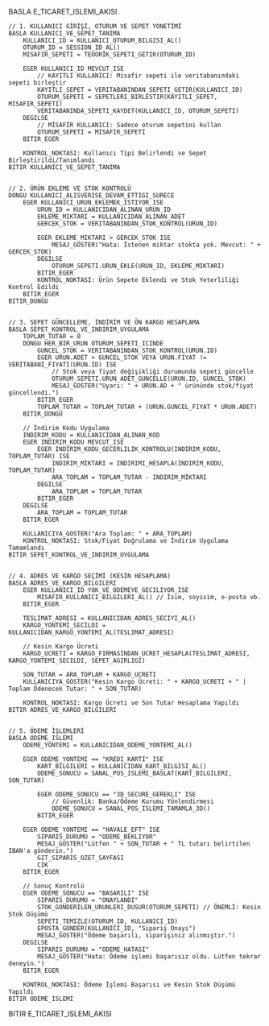 BASLA E_TICARET_ISLEMI_AKISI

    // 1. KULLANICI GİRİŞİ, OTURUM VE SEPET YÖNETİMİ
    BASLA KULLANICI_VE_SEPET_TANIMA
        KULLANICI_ID = KULLANICI_OTURUM_BILGISI_AL()
        OTURUM_ID = SESSION_ID_AL()
        MISAFIR_SEPETI = TEOORIK_SEPETI_GETIR(OTURUM_ID)

        EGER KULLANICI_ID MEVCUT_ISE
            // KAYITLI KULLANICI: Misafir sepeti ile veritabanındaki sepeti birleştir
            KAYITLI_SEPET = VERITABANINDAN_SEPETI_GETIR(KULLANICI_ID)
            OTURUM_SEPETI = SEPETLERI_BIRLESTIR(KAYITLI_SEPET, MISAFIR_SEPETI)
            VERITABANINDA_SEPETI_KAYDET(KULLANICI_ID, OTURUM_SEPETI)
        DEGILSE
            // MİSAFİR KULLANICI: Sadece oturum sepetini kullan
            OTURUM_SEPETI = MISAFIR_SEPETI
        BITIR_EGER

        KONTROL_NOKTASI: Kullanıcı Tipi Belirlendi ve Sepet Birleştirildi/Tanımlandı
    BITIR KULLANICI_VE_SEPET_TANIMA


    // 2. ÜRÜN EKLEME VE STOK KONTROLÜ
    DONGU KULLANICI_ALISVERISE_DEVAM_ETTIGI_SURECE
        EGER KULLANICI_URUN_EKLEMEK_ISTIYOR_ISE
            URUN_ID = KULLANICIDAN_ALINAN_URUN_ID
            EKLEME_MIKTARI = KULLANICIDAN_ALINAN_ADET
            GERCEK_STOK = VERITABANINDAN_STOK_KONTROL(URUN_ID)

            EGER EKLEME_MIKTARI > GERCEK_STOK ISE
                MESAJ_GOSTER("Hata: İstenen miktar stokta yok. Mevcut: " + GERCEK_STOK)
            DEGILSE
                OTURUM_SEPETI.URUN_EKLE(URUN_ID, EKLEME_MIKTARI)
            BITIR_EGER
            KONTROL_NOKTASI: Ürün Sepete Eklendi ve Stok Yeterliliği Kontrol Edildi
        BITIR_EGER
    BITIR_DONGU


    // 3. SEPET GÜNCELLEME, İNDİRİM VE ÖN KARGO HESAPLAMA
    BASLA SEPET_KONTROL_VE_INDIRIM_UYGULAMA
        TOPLAM_TUTAR = 0
        DONGU HER_BIR_URUN OTURUM_SEPETI_ICINDE
            GUNCEL_STOK = VERITABANINDAN_STOK_KONTROL(URUN.ID)
            EGER URUN.ADET > GUNCEL_STOK VEYA URUN.FIYAT != VERITABANI_FIYATI(URUN.ID) ISE
                // Stok veya fiyat değişikliği durumunda sepeti güncelle
                OTURUM_SEPETI.URUN_ADET_GUNCELLE(URUN.ID, GUNCEL_STOK)
                MESAJ_GOSTER("Uyarı: " + URUN.AD + " ürününde stok/fiyat güncellendi.")
            BITIR_EGER
            TOPLAM_TUTAR = TOPLAM_TUTAR + (URUN.GUNCEL_FIYAT * URUN.ADET)
        BITIR_DONGU
        
        // İndirim Kodu Uygulama
        INDIRIM_KODU = KULLANICIDAN_ALINAN_KOD
        EGER INDIRIM_KODU MEVCUT_ISE
            EGER INDIRIM_KODU_GECERLILIK_KONTROLU(INDIRIM_KODU, TOPLAM_TUTAR) ISE
                INDIRIM_MİKTARI = INDIRIMI_HESAPLA(INDIRIM_KODU, TOPLAM_TUTAR)
                ARA_TOPLAM = TOPLAM_TUTAR - INDIRIM_MİKTARI
            DEGILSE
                ARA_TOPLAM = TOPLAM_TUTAR
            BITIR_EGER
        DEGILSE
            ARA_TOPLAM = TOPLAM_TUTAR
        BITIR_EGER
        
        KULLANICIYA_GOSTER("Ara Toplam: " + ARA_TOPLAM)
        KONTROL_NOKTASI: Stok/Fiyat Doğrulama ve İndirim Uygulama Tamamlandı
    BITIR SEPET_KONTROL_VE_INDIRIM_UYGULAMA


    // 4. ADRES VE KARGO SEÇİMİ (KESİN HESAPLAMA)
    BASLA ADRES_VE_KARGO_BILGILERI
        EGER KULLANICI_ID YOK_VE_ODEMEYE_GECILIYOR_ISE
            MISAFIR_KULLANICI_BILGILERI_AL() // İsim, soyisim, e-posta vb.
        BITIR_EGER
        
        TESLIMAT_ADRESI = KULLANICIDAN_ADRES_SECIYI_AL()
        KARGO_YONTEMI_SECILDI = KULLANICIDAN_KARGO_YONTEMI_AL(TESLIMAT_ADRESI)
        
        // Kesin Kargo Ücreti
        KARGO_UCRETI = KARGO_FIRMASINDAN_UCRET_HESAPLA(TESLIMAT_ADRESI, KARGO_YONTEMI_SECILDI, SEPET_AGIRLIGI)
        
        SON_TUTAR = ARA_TOPLAM + KARGO_UCRETI
        KULLANICIYA_GOSTER("Kesin Kargo Ücreti: " + KARGO_UCRETI + " | Toplam Ödenecek Tutar: " + SON_TUTAR)
        
        KONTROL_NOKTASI: Kargo Ücreti ve Son Tutar Hesaplama Yapıldı
    BITIR ADRES_VE_KARGO_BILGILERI


    // 5. ÖDEME İŞLEMLERİ
    BASLA ODEME_ISLEMI
        ODEME_YONTEMI = KULLANICIDAN_ODEME_YONTEMI_AL()

        EGER ODEME_YONTEMI == "KREDI_KARTI" ISE
            KART_BILGILERI = KULLANICIDAN_KART_BILGISI_AL()
            ODEME_SONUCU = SANAL_POS_ISLEMI_BASLAT(KART_BILGILERI, SON_TUTAR)
            
            EGER ODEME_SONUCU == "3D_SECURE_GEREKLI" ISE
                // Güvenlik: Banka/Ödeme Kurumu Yönlendirmesi
                ODEME_SONUCU = SANAL_POS_ISLEMI_TAMAMLA_3D()
            BITIR_EGER

        EGER ODEME_YONTEMI == "HAVALE_EFT" ISE
            SIPARIS_DURUMU = "ODEME_BEKLIYOR"
            MESAJ_GOSTER("Lütfen " + SON_TUTAR + " TL tutarı belirtilen IBAN'a gönderin.")
            GIT_SIPARIS_OZET_SAYFASI
            CIK
        BITIR_EGER

        // Sonuç Kontrolü
        EGER ODEME_SONUCU == "BASARILI" ISE
            SIPARIS_DURUMU = "ONAYLANDI"
            STOK_GONDERILEN_URUNLERI_DUSUR(OTURUM_SEPETI) // ÖNEMLİ: Kesin Stok Düşümü
            SEPETI_TEMIZLE(OTURUM_ID, KULLANICI_ID)
            EPOSTA_GONDER(KULLANICI_ID, "Sipariş Onayı")
            MESAJ_GOSTER("Ödeme başarılı, siparişiniz alınmıştır.")
        DEGILSE
            SIPARIS_DURUMU = "ODEME_HATASI"
            MESAJ_GOSTER("Hata: Ödeme işlemi başarısız oldu. Lütfen tekrar deneyin.")
        BITIR_EGER

        KONTROL_NOKTASI: Ödeme İşlemi Başarısı ve Kesin Stok Düşümü Yapıldı
    BITIR ODEME_ISLEMI

BITIR E_TICARET_ISLEMI_AKISI


